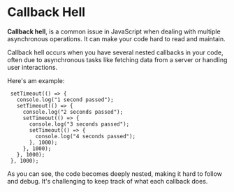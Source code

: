 <h1>Callback Hell</h1>

**Callback hell**, is a common issue in JavaScript when dealing with multiple asynchronous operations. It can make your code hard to read and maintain.

Callback hell occurs when you have several nested callbacks in your code, often due to asynchronous tasks like fetching data from a server or handling user interactions.

Here's am example:

```
 setTimeout(() => {
   console.log("1 second passed");
   setTimeout(() => {
     console.log("2 seconds passed");
     setTimeout(() => {
       console.log("3 seconds passed");
       setTimeout(() => {
         console.log("4 seconds passed");
       }, 1000);
     }, 1000);
   }, 1000);
 }, 1000);
```

As you can see, the code becomes deeply nested, making it hard to follow and debug. It's challenging to keep track of what each callback does.
